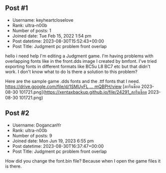 ## Post #1
- Username: keyheartcloselove
- Rank: ultra-n00b
- Number of posts: 1
- Joined date: Tue Feb 15, 2022 1:54 pm
- Post datetime: 2023-08-30T15:52:43+00:00
- Post Title: Judgment pc problem front overlap

hello i need help I'm editing a Judgment game. I'm having problems with overlapping fonts like in the front.dds image I created by bmfont. I've tried exporting fonts in different formats like BC5u L8 BC7 etc but that didn't work. I don't know what to do Is there a solution to this problem?

Here are the sample game .dds fonts and the .ttf fonts that I need.
[https://drive.google.com/file/d/1SMUyFL ... mQBPH/view](https://drive.google.com/file/d/1SMUyFLO2cyQrLV4gJ19WMewXEc7mQBPH/view)
[สกรีนช็อต 2023-08-30 101721.png](https://xentaxbackup.github.io/file/24291_สกรีนช็อต 2023-08-30 101721.png)
## Post #2
- Username: DogancanYr
- Rank: ultra-n00b
- Number of posts: 9
- Joined date: Mon Jun 19, 2023 6:55 pm
- Post datetime: 2023-08-30T16:37:47+00:00
- Post Title: Judgment pc problem front overlap

How did you change the font.bin file?
Because when I open the game files it is there.
